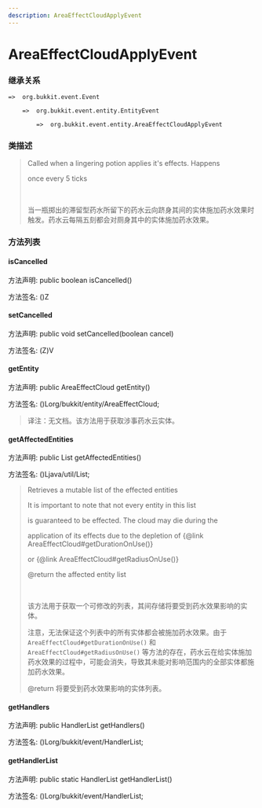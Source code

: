 ```yaml
---
description: AreaEffectCloudApplyEvent
---
```


# AreaEffectCloudApplyEvent

### 继承关系

    =>  org.bukkit.event.Event

        =>  org.bukkit.event.entity.EntityEvent

            =>  org.bukkit.event.entity.AreaEffectCloudApplyEvent

### 类描述

> Called when a lingering potion applies it's effects. Happens
> 
> once every 5 ticks
> 
> <br>
> 
> 当一瓶掷出的滞留型药水所留下的药水云向跻身其间的实体施加药水效果时触发。药水云每隔五刻都会对厕身其中的实体施加药水效果。

### 方法列表

#### isCancelled

方法声明: public boolean isCancelled()

方法签名: ()Z

#### setCancelled

方法声明: public void setCancelled(boolean cancel)

方法签名: (Z)V

#### getEntity

方法声明: public AreaEffectCloud getEntity()

方法签名: ()Lorg/bukkit/entity/AreaEffectCloud;

> 译注：无文档。该方法用于获取涉事药水云实体。

#### getAffectedEntities

方法声明: public List<LivingEntity> getAffectedEntities()

方法签名: ()Ljava/util/List;

> Retrieves a mutable list of the effected entities
> 
> It is important to note that not every entity in this list
> 
> is guaranteed to be effected.  The cloud may die during the
> 
> application of its effects due to the depletion of {@link AreaEffectCloud#getDurationOnUse()}
> 
> or {@link AreaEffectCloud#getRadiusOnUse()}
> 
> @return the affected entity list
> 
> <br>
> 
> 该方法用于获取一个可修改的列表，其间存储将要受到药水效果影响的实体。
> 
> 注意，无法保证这个列表中的所有实体都会被施加药水效果。由于 `AreaEffectCloud#getDurationOnUse()` 和 `AreaEffectCloud#getRadiusOnUse()` 等方法的存在，药水云在给实体施加药水效果的过程中，可能会消失，导致其未能对影响范围内的全部实体都施加药水效果。
> 
> @return 将要受到药水效果影响的实体列表。

#### getHandlers

方法声明: public HandlerList getHandlers()

方法签名: ()Lorg/bukkit/event/HandlerList;

#### getHandlerList

方法声明: public static HandlerList getHandlerList()

方法签名: ()Lorg/bukkit/event/HandlerList;